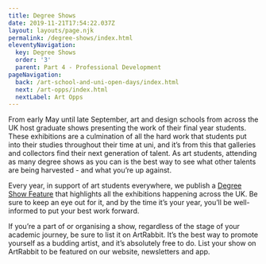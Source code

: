 ```yaml
---
title: Degree Shows
date: 2019-11-21T17:54:22.037Z
layout: layouts/page.njk
permalink: /degree-shows/index.html
eleventyNavigation:
  key: Degree Shows
  order: '3'
  parent: Part 4 - Professional Development
pageNavigation:
  back: /art-school-and-uni-open-days/index.html
  next: /art-opps/index.html
  nextLabel: Art Opps
---
```

From early May until late September, art and design schools from across the UK host graduate shows presenting the work of their final year students. These exhibitions are a culmination of all the hard work that students put into their studies throughout their time at uni, and it’s from this that galleries and collectors find their next generation of talent. As art students, attending as many degree shows as you can is the best way to see what other talents are being harvested - and what you’re up against.

Every year, in support of art students everywhere, we publish a [Degree Show Feature](https://www.artrabbit.com/events/uk-degree-shows-2019) that highlights all the exhibitions happening across the UK. Be sure to keep an eye out for it, and by the time it’s your year, you’ll be well-informed to put your best work forward.

If you’re a part of or organising a show, regardless of the stage of your academic journey, be sure to list it on ArtRabbit. It’s the best way to promote yourself as a budding artist, and it’s absolutely free to do. List your show on ArtRabbit to be featured on our website, newsletters and app.
